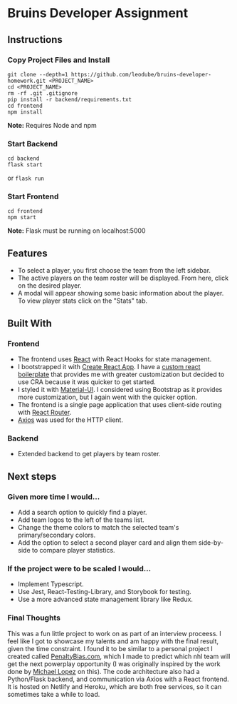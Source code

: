 # Bruins Developer Assignment

## Instructions

### Copy Project Files and Install

```
git clone --depth=1 https://github.com/leodube/bruins-developer-homework.git <PROJECT_NAME>
cd <PROJECT_NAME>
rm -rf .git .gitignore
pip install -r backend/requirements.txt
cd frontend
npm install
```
**Note:** Requires Node and npm

### Start Backend
```
cd backend
flask start
```
or ```flask run```

### Start Frontend
```
cd frontend
npm start
```

**Note:** Flask must be running on localhost:5000

## Features
- To select a player, you first choose the team from the left sidebar.
- The active players on the team roster will be displayed. From here, click on the desired player.
- A modal will appear showing some basic information about the player. To view player stats click on the "Stats" tab.

## Built With

### Frontend

- The frontend uses [React](https://reactjs.org/) with React Hooks for state management.
- I bootstrapped it with [Create React App](https://github.com/facebook/create-react-app). I have a [custom react boilerplate](https://github.com/leodube/react-ss) that provides me with greater customization but decided to use CRA because it was quicker to get started.
- I styled it with [Material-UI](https://mui.com/). I considered using Bootstrap as it provides more customization, but I again went with the quicker option.
- The frontend is a single page application that uses client-side routing with [React Router](https://reactrouter.com/).
- [Axios](https://www.npmjs.com/package/axios) was used for the HTTP client.

### Backend
- Extended backend to get players by team roster.


## Next steps

### Given more time I would...

- Add a search option to quickly find a player.
- Add team logos to the left of the teams list.
- Change the theme colors to match the selected team's primary/secondary colors.
- Add the option to select a second player card and align them side-by-side to compare player statistics.

### If the project were to be scaled I would...

- Implement Typescript.
- Use Jest, React-Testing-Library, and Storybook for testing.
- Use a more advanced state management library like Redux.

### Final Thoughts
This was a fun little project to work on as part of an interview proceess. I feel like I got to showcase my talents and am happy with the final result, given the time constraint. I found it to be similar to a personal project I created called [PenaltyBias.com](https://www.penaltybias.com/), which I made to predict which nhl team will get the next powerplay opportunity (I was originally inspired by the work done by [Michael Lopez](https://statsbylopez.netlify.app/post/next-nhl-event/) on this). The code architecture also had a Python/Flask backend, and communication via Axios with a React frontend. It is hosted on Netlify and Heroku, which are both free services, so it can sometimes take a while to load.
